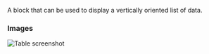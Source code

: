 A block that can be used to display a vertically oriented list of data.

### Images

![Table screenshot](https://gitlab.com/appsemble/appsemble/-/raw/0.28.8/config/assets/list.png)
